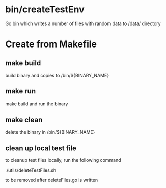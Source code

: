 # bin/createTestEnv
Go bin which writes a number of files with random data to /data/ directory

# Create from Makefile 
## make build 
  build binary and copies to /bin/${BINARY_NAME}

## make run
  make build and run the binary

## make clean
  delete the binary in /bin/${BINARY_NAME}

## clean up local test file
  to cleanup test files locally, run the following command

./utils/deleteTestFiles.sh
 
 to be removed after deleteFiles.go is written
